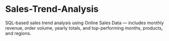 # Sales-Trend-Analysis
SQL-based sales trend analysis using Online Sales Data — includes monthly revenue, order volume, yearly totals, and top-performing months, products, and regions.
